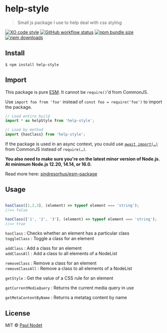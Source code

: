 # help-style
> Small js package I use to help deal with css styling

[![XO code style](https://img.shields.io/badge/code_style-XO-5ed9c7.svg)](https://github.com/xojs/xo)
[![GitHub workflow status](https://img.shields.io/github/workflow/status/pnxdxt/help-style/CI)](https://github.com/pnxdxt/help-style)
[![npm bundle size](https://img.shields.io/bundlephobia/min/help-style)](https://bundlephobia.com/package/help-style)
[![npm downloads](https://img.shields.io/npm/dt/help-style)](https://www.npmjs.com/package/help-style)

## Install
```
$ npm install help-style
```
## Import

This package is pure [ESM](https://developer.mozilla.org/en-US/docs/Web/JavaScript/Guide/Modules). It cannot be `require()`'d from CommonJS.

Use `import foo from 'foo'` instead of `const foo = require('foo')` to import the package.

```js
// Load entire build
import * as helpStyle from 'help-style';

// Load by method
import {hasClass} from 'help-style';
```
If the package is used in an async context, you could use [`await import(…)`](https://developer.mozilla.org/en-US/docs/Web/JavaScript/Reference/Statements/import#dynamic_imports) from CommonJS instead of `require(…)`.

**You also need to make sure you're on the latest minor version of Node.js. At minimum Node.js 12.20, 14.14, or 16.0.**

Read more here: [sindresorhus/esm-package](https://gist.github.com/sindresorhus/a39789f98801d908bbc7ff3ecc99d99c)


## Usage

```js

hasClass([1,2,3], (element) => typeof element === 'string');
//=> false

hasClass(['1', '2', '3'], (element) => typeof element === 'string');
//=> true
```

`hasClass` : Checks whether an element has a particular class\
`toggleClass` : Toggle a class for an element

`addClass` : Add a class for an element\
`addClassAll` : Add a class to all elements of a NodeList

`removeClass` : Remove a class for an element\
`removeClassAll` : Remove a class to all elements of a NodeList

`getStyle` : Get the value of a CSS rule for an element

`getCurrentMediaQuery` : Returns the current media query in use

`getMetaContentByName` : Returns a metatag content by name

## License

MIT © [Paul Nodet](https://pnodet.com)
